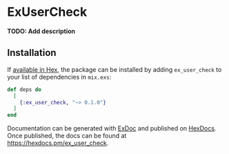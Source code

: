 # ExUserCheck

**TODO: Add description**

## Installation

If [available in Hex](https://hex.pm/docs/publish), the package can be installed
by adding `ex_user_check` to your list of dependencies in `mix.exs`:

```elixir
def deps do
  [
    {:ex_user_check, "~> 0.1.0"}
  ]
end
```

Documentation can be generated with [ExDoc](https://github.com/elixir-lang/ex_doc)
and published on [HexDocs](https://hexdocs.pm). Once published, the docs can
be found at <https://hexdocs.pm/ex_user_check>.

